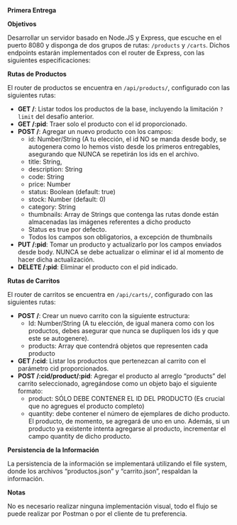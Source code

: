 **Primera Entrega**

**Objetivos**

Desarrollar un servidor basado en Node.JS y Express, que escuche en el puerto 8080 y disponga de dos grupos de rutas: `/products` y `/carts`. Dichos endpoints estarán implementados con el router de Express, con las siguientes especificaciones:

**Rutas de Productos**

El router de productos se encuentra en `/api/products/`, configurado con las siguientes rutas:

* **GET /**: Listar todos los productos de la base, incluyendo la limitación `?limit` del desafío anterior.
* **GET /:pid**: Traer solo el producto con el id proporcionado.
* **POST /**: Agregar un nuevo producto con los campos:
	+ id: Number/String (A tu elección, el id NO se manda desde body, se autogenera como lo hemos visto desde los primeros entregables, asegurando que NUNCA se repetirán los ids en el archivo.
	+ title: String,
	+ description: String
	+ code: String
	+ price: Number
	+ status: Boolean (default: true)
	+ stock: Number (default: 0)
	+ category: String
	+ thumbnails: Array de Strings que contenga las rutas donde están almacenadas las imágenes referentes a dicho producto
	+ Status es true por defecto.
	+ Todos los campos son obligatorios, a excepción de thumbnails
* **PUT /:pid**: Tomar un producto y actualizarlo por los campos enviados desde body. NUNCA se debe actualizar o eliminar el id al momento de hacer dicha actualización.
* **DELETE /:pid**: Eliminar el producto con el pid indicado.

**Rutas de Carritos**

El router de carritos se encuentra en `/api/carts/`, configurado con las siguientes rutas:

* **POST /**: Crear un nuevo carrito con la siguiente estructura:
	+ Id: Number/String (A tu elección, de igual manera como con los productos, debes asegurar que nunca se dupliquen los ids y que este se autogenere).
	+ products: Array que contendrá objetos que representen cada producto
* **GET /:cid**: Listar los productos que pertenezcan al carrito con el parámetro cid proporcionados.
* **POST /:cid/product/:pid**: Agregar el producto al arreglo “products” del carrito seleccionado, agregándose como un objeto bajo el siguiente formato:
	+ product: SÓLO DEBE CONTENER EL ID DEL PRODUCTO (Es crucial que no agregues el producto completo)
	+ quantity: debe contener el número de ejemplares de dicho producto. El producto, de momento, se agregará de uno en uno.
	Además, si un producto ya existente intenta agregarse al producto, incrementar el campo quantity de dicho producto.

**Persistencia de la Información**

La persistencia de la información se implementará utilizando el file system, donde los archivos “productos.json” y “carrito.json”, respaldan la información.

**Notas**

No es necesario realizar ninguna implementación visual, todo el flujo se puede realizar por Postman o por el cliente de tu preferencia.
